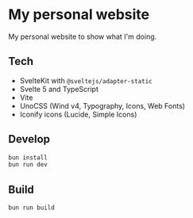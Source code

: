 # My personal website

My personal website to show what I'm doing.

## Tech

- SvelteKit with `@sveltejs/adapter-static`
- Svelte 5 and TypeScript
- Vite
- UnoCSS (Wind v4, Typography, Icons, Web Fonts)
- Iconify icons (Lucide, Simple Icons)

## Develop

```bash
bun install
bun run dev
```

## Build

```bash
bun run build
```
